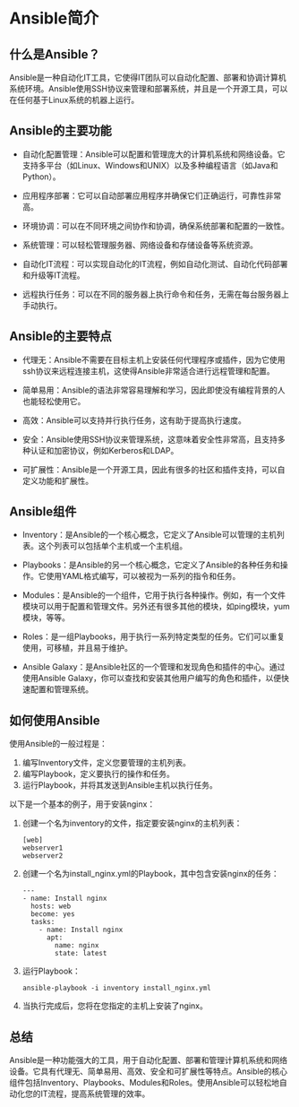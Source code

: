 # Ansible简介
## 什么是Ansible？

Ansible是一种自动化IT工具，它使得IT团队可以自动化配置、部署和协调计算机系统环境。Ansible使用SSH协议来管理和部署系统，并且是一个开源工具，可以在任何基于Linux系统的机器上运行。

## Ansible的主要功能

- 自动化配置管理：Ansible可以配置和管理庞大的计算机系统和网络设备。它支持多平台（如Linux、Windows和UNIX）以及多种编程语言（如Java和Python）。

- 应用程序部署：它可以自动部署应用程序并确保它们正确运行，可靠性非常高。

- 环境协调：可以在不同环境之间协作和协调，确保系统部署和配置的一致性。

- 系统管理：可以轻松管理服务器、网络设备和存储设备等系统资源。

- 自动化IT流程：可以实现自动化的IT流程，例如自动化测试、自动化代码部署和升级等IT流程。

- 远程执行任务：可以在不同的服务器上执行命令和任务，无需在每台服务器上手动执行。

## Ansible的主要特点

- 代理无：Ansible不需要在目标主机上安装任何代理程序或插件，因为它使用ssh协议来远程连接主机，这使得Ansible非常适合进行远程管理和配置。

- 简单易用：Ansible的语法非常容易理解和学习，因此即使没有编程背景的人也能轻松使用它。

- 高效：Ansible可以支持并行执行任务，这有助于提高执行速度。

- 安全：Ansible使用SSH协议来管理系统，这意味着安全性非常高，且支持多种认证和加密协议，例如Kerberos和LDAP。

- 可扩展性：Ansible是一个开源工具，因此有很多的社区和插件支持，可以自定义功能和扩展性。

## Ansible组件

- Inventory：是Ansible的一个核心概念，它定义了Ansible可以管理的主机列表。这个列表可以包括单个主机或一个主机组。

- Playbooks：是Ansible的另一个核心概念，它定义了Ansible的各种任务和操作。它使用YAML格式编写，可以被视为一系列的指令和任务。

- Modules：是Ansible的一个组件，它用于执行各种操作。例如，有一个文件模块可以用于配置和管理文件。另外还有很多其他的模块，如ping模块，yum模块，等等。

- Roles：是一组Playbooks，用于执行一系列特定类型的任务。它们可以重复使用，可移植，并且易于维护。

- Ansible Galaxy：是Ansible社区的一个管理和发现角色和插件的中心。通过使用Ansible Galaxy，你可以查找和安装其他用户编写的角色和插件，以便快速配置和管理系统。

## 如何使用Ansible

使用Ansible的一般过程是：

1. 编写Inventory文件，定义您要管理的主机列表。
2. 编写Playbook，定义要执行的操作和任务。
3. 运行Playbook，并将其发送到Ansible主机以执行任务。

以下是一个基本的例子，用于安装nginx：

1. 创建一个名为inventory的文件，指定要安装nginx的主机列表：

   ```
   [web]
   webserver1
   webserver2
   ```

2. 创建一个名为install_nginx.yml的Playbook，其中包含安装nginx的任务：

   ```
   ---
   - name: Install nginx
     hosts: web
     become: yes
     tasks:
       - name: Install nginx
         apt:
           name: nginx
           state: latest
   ```

3. 运行Playbook：

   ```
   ansible-playbook -i inventory install_nginx.yml
   ```

4. 当执行完成后，您将在您指定的主机上安装了nginx。

## 总结

Ansible是一种功能强大的工具，用于自动化配置、部署和管理计算机系统和网络设备。它具有代理无、简单易用、高效、安全和可扩展性等特点。Ansible的核心组件包括Inventory、Playbooks、Modules和Roles。使用Ansible可以轻松地自动化您的IT流程，提高系统管理的效率。